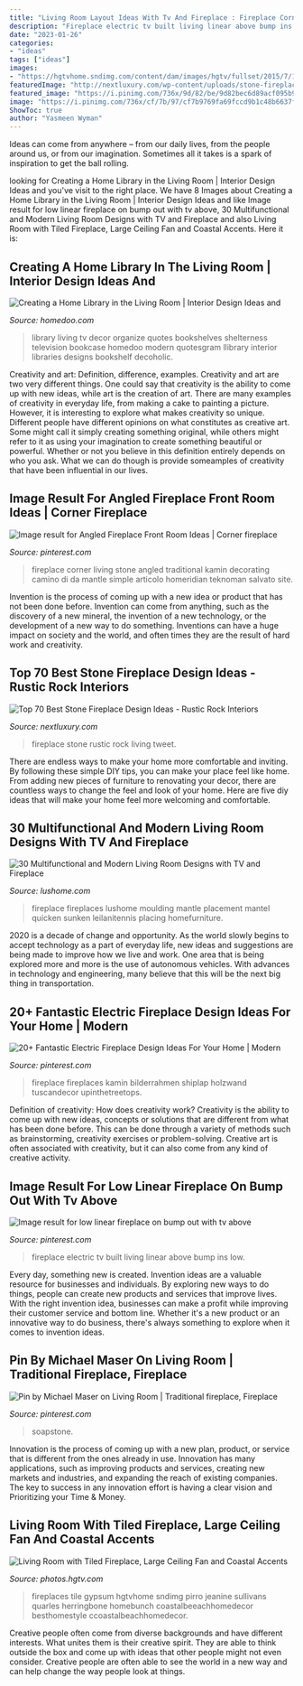 ```yaml
---
title: "Living Room Layout Ideas With Tv And Fireplace : Fireplace Corner Living Stone Angled Traditional Kamin Decorating Camino Di Da Mantle Simple Articolo Homeridian Teknoman Salvato Site"
description: "Fireplace electric tv built living linear above bump ins low"
date: "2023-01-26"
categories:
- "ideas"
tags: ["ideas"]
images:
- "https://hgtvhome.sndimg.com/content/dam/images/hgtv/fullset/2015/7/16/1/ink-Architecture-Interiors_Sullivans-Island-Beach-House_7.jpg.rend.hgtvcom.966.1449.suffix/1437074461138.jpeg"
featuredImage: "http://nextluxury.com/wp-content/uploads/stone-fireplace-design-rustic-living-room-ideas.jpg"
featured_image: "https://i.pinimg.com/736x/9d/82/be/9d82bec6d89acf095b9ed8046e9da61b.jpg"
image: "https://i.pinimg.com/736x/cf/7b/97/cf7b9769fa69fccd9b1c48b6637f8bdc.jpg"
ShowToc: true
author: "Yasmeen Wyman"
---
```



Ideas can come from anywhere – from our daily lives, from the people around us, or from our imagination. Sometimes all it takes is a spark of inspiration to get the ball rolling.

	

		
looking for Creating a Home Library in the Living Room | Interior Design Ideas and you've visit to the right place. We have 8 Images about Creating a Home Library in the Living Room | Interior Design Ideas and like Image result for low linear fireplace on bump out with tv above, 30 Multifunctional and Modern Living Room Designs with TV and Fireplace and also Living Room with Tiled Fireplace, Large Ceiling Fan and Coastal Accents. Here it is:
		
    
## Creating A Home Library In The Living Room | Interior Design Ideas And

<img loading=lazy src="http://www.homedoo.com/wp-content/uploads/2013/05/home-living-room-library-05.jpg" onerror="this.onerror=null;this.src='https://tse1.mm.bing.net/th?id=OIP.OBpKVztgq4CnYbEYbFB6dwHaHa&amp;pid=15.1';" alt="Creating a Home Library in the Living Room | Interior Design Ideas and">

_Source: homedoo.com_

>library living tv decor organize quotes bookshelves shelterness television bookcase homedoo modern quotesgram llibrary interior libraries designs bookshelf decoholic. 

	

Creativity and art: Definition, difference, examples.
Creativity and art are two very different things. One could say that creativity is the ability to come up with new ideas, while art is the creation of art. There are many examples of creativity in everyday life, from making a cake to painting a picture. However, it is interesting to explore what makes creativity so unique.
Different people have different opinions on what constitutes as creative art. Some might call it simply creating something original, while others might refer to it as using your imagination to create something beautiful or powerful. Whether or not you believe in this definition entirely depends on who you ask. What we can do though is provide someamples of creativity that have been influential in our lives.

    
## Image Result For Angled Fireplace Front Room Ideas | Corner Fireplace

<img loading=lazy src="https://i.pinimg.com/736x/3c/6b/23/3c6b23aa1efc844ce6063aedcd2ad52b.jpg" onerror="this.onerror=null;this.src='https://tse2.mm.bing.net/th?id=OIP.octBNpkN25CLdfZYl_8XiAHaKI&amp;pid=15.1';" alt="Image result for Angled Fireplace Front Room Ideas | Corner fireplace">

_Source: pinterest.com_

>fireplace corner living stone angled traditional kamin decorating camino di da mantle simple articolo homeridian teknoman salvato site. 

	

Invention is the process of coming up with a new idea or product that has not been done before. Invention can come from anything, such as the discovery of a new mineral, the invention of a new technology, or the development of a new way to do something. Inventions can have a huge impact on society and the world, and often times they are the result of hard work and creativity.

    
## Top 70 Best Stone Fireplace Design Ideas - Rustic Rock Interiors

<img loading=lazy src="http://nextluxury.com/wp-content/uploads/stone-fireplace-design-rustic-living-room-ideas.jpg" onerror="this.onerror=null;this.src='https://tse3.mm.bing.net/th?id=OIP.nQvXIZ_ohj7Mmhs4uxYGmAHaKK&amp;pid=15.1';" alt="Top 70 Best Stone Fireplace Design Ideas - Rustic Rock Interiors">

_Source: nextluxury.com_

>fireplace stone rustic rock living tweet. 

	

There are endless ways to make your home more comfortable and inviting. By following these simple DIY tips, you can make your place feel like home. From adding new pieces of furniture to renovating your decor, there are countless ways to change the feel and look of your home. Here are five diy ideas that will make your home feel more welcoming and comfortable.

    
## 30 Multifunctional And Modern Living Room Designs With TV And Fireplace

<img loading=lazy src="https://www.lushome.com/wp-content/uploads/2014/07/modern-living-room-designs-tv-fireplace-4.jpg" onerror="this.onerror=null;this.src='https://tse2.mm.bing.net/th?id=OIP.6giUgmN9ZhVvZHKv0nYUtQAAAA&amp;pid=15.1';" alt="30 Multifunctional and Modern Living Room Designs with TV and Fireplace">

_Source: lushome.com_

>fireplace fireplaces lushome moulding mantle placement mantel quicken sunken leilanitennis placing homefurniture. 

	

2020 is a decade of change and opportunity. As the world slowly begins to accept technology as a part of everyday life, new ideas and suggestions are being made to improve how we live and work. One area that is being explored more and more is the use of autonomous vehicles. With advances in technology and engineering, many believe that this will be the next big thing in transportation.

    
## 20+ Fantastic Electric Fireplace Design Ideas For Your Home | Modern

<img loading=lazy src="https://i.pinimg.com/736x/9d/82/be/9d82bec6d89acf095b9ed8046e9da61b.jpg" onerror="this.onerror=null;this.src='https://tse2.mm.bing.net/th?id=OIP.MN7oJlswCiF1HzQvDOsV_AHaJ4&amp;pid=15.1';" alt="20+ Fantastic Electric Fireplace Design Ideas For Your Home | Modern">

_Source: pinterest.com_

>fireplace fireplaces kamin bilderrahmen shiplap holzwand tuscandecor upinthetreetops. 

	

Definition of creativity: How does creativity work?
Creativity is the ability to come up with new ideas, concepts or solutions that are different from what has been done before. This can be done through a variety of methods such as brainstorming, creativity exercises or problem-solving. Creative art is often associated with creativity, but it can also come from any kind of creative activity.

    
## Image Result For Low Linear Fireplace On Bump Out With Tv Above

<img loading=lazy src="https://i.pinimg.com/736x/cf/7b/97/cf7b9769fa69fccd9b1c48b6637f8bdc.jpg" onerror="this.onerror=null;this.src='https://tse1.mm.bing.net/th?id=OIP.AoicCnf2M_UTOqq4WNjoewHaJT&amp;pid=15.1';" alt="Image result for low linear fireplace on bump out with tv above">

_Source: pinterest.com_

>fireplace electric tv built living linear above bump ins low. 

	

Every day, something new is created. Invention ideas are a valuable resource for businesses and individuals. By exploring new ways to do things, people can create new products and services that improve lives. With the right invention idea, businesses can make a profit while improving their customer service and bottom line. Whether it's a new product or an innovative way to do business, there's always something to explore when it comes to invention ideas.

    
## Pin By Michael Maser On Living Room | Traditional Fireplace, Fireplace

<img loading=lazy src="https://i.pinimg.com/736x/90/8a/cc/908acc9c1abe86cfaa5cc7f33b010b9f.jpg" onerror="this.onerror=null;this.src='https://tse4.mm.bing.net/th?id=OIP.4Uzl2ZJnhYe7Voj8qpG71QHaJ4&amp;pid=15.1';" alt="Pin by Michael Maser on Living Room | Traditional fireplace, Fireplace">

_Source: pinterest.com_

>soapstone. 

	

Innovation is the process of coming up with a new plan, product, or service that is different from the ones already in use. Innovation has many applications, such as improving products and services, creating new markets and industries, and expanding the reach of existing companies. The key to success in any innovation effort is having a clear vision and Prioritizing your Time & Money.

    
## Living Room With Tiled Fireplace, Large Ceiling Fan And Coastal Accents

<img loading=lazy src="https://hgtvhome.sndimg.com/content/dam/images/hgtv/fullset/2015/7/16/1/ink-Architecture-Interiors_Sullivans-Island-Beach-House_7.jpg.rend.hgtvcom.966.1449.suffix/1437074461138.jpeg" onerror="this.onerror=null;this.src='https://tse3.mm.bing.net/th?id=OIP.7nYFnrd7yTsMKcRD9hif3AHaLH&amp;pid=15.1';" alt="Living Room with Tiled Fireplace, Large Ceiling Fan and Coastal Accents">

_Source: photos.hgtv.com_

>fireplaces tile gypsum hgtvhome sndimg pirro jeanine sullivans quarles herringbone homebunch coastalbeeachhomedecor besthomestyle ccoastalbeachhomedecor. 

	

Creative people often come from diverse backgrounds and have different interests. What unites them is their creative spirit. They are able to think outside the box and come up with ideas that other people might not even consider. Creative people are often able to see the world in a new way and can help change the way people look at things.

